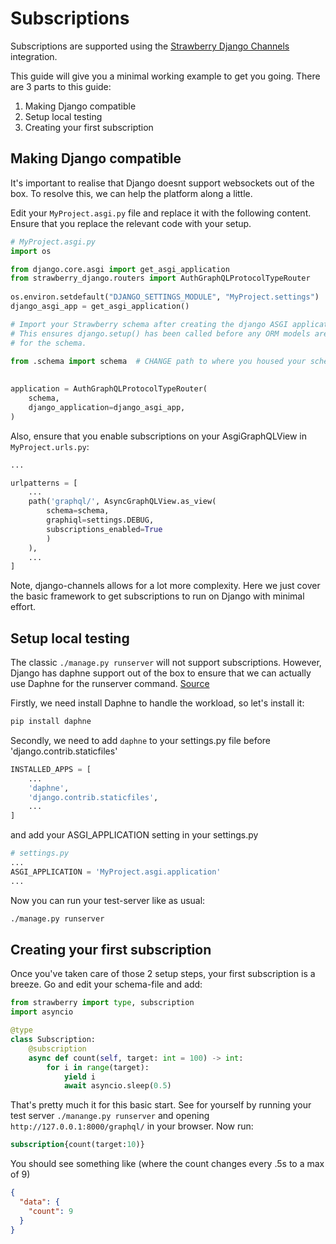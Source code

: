# Subscriptions

Subscriptions are supported using the
[Strawberry Django Channels](https://strawberry.rocks/docs/integrations/channels) integration.

This guide will give you a minimal working example to get you going.
There are 3 parts to this guide:

1. Making Django compatible
2. Setup local testing
3. Creating your first subscription

## Making Django compatible

It's important to realise that Django doesnt support websockets out of the box. 
To resolve this, we can help the platform along a little.


Edit your `MyProject.asgi.py` file and replace it with the following content.
Ensure that you replace the relevant code with your setup.

```python
# MyProject.asgi.py
import os

from django.core.asgi import get_asgi_application
from strawberry_django.routers import AuthGraphQLProtocolTypeRouter
 
os.environ.setdefault("DJANGO_SETTINGS_MODULE", "MyProject.settings")  # CHANGE the project name
django_asgi_app = get_asgi_application()

# Import your Strawberry schema after creating the django ASGI application
# This ensures django.setup() has been called before any ORM models are imported
# for the schema.

from .schema import schema  # CHANGE path to where you housed your schema file.
 
 
application = AuthGraphQLProtocolTypeRouter(
    schema,
    django_application=django_asgi_app,
)
```

Also, ensure that you enable subscriptions on your AsgiGraphQLView in `MyProject.urls.py`:

```python
...

urlpatterns = [
	...
    path('graphql/', AsyncGraphQLView.as_view(
        schema=schema,
        graphiql=settings.DEBUG,
        subscriptions_enabled=True
        )
    ),
    ...
]

```

Note, django-channels allows for a lot more complexity. Here we just cover the basic framework to get 
subscriptions to run on Django with minimal effort.


## Setup local testing

The classic `./manage.py runserver` will not support subscriptions.  However, Django has daphne support out of the box to ensure that we can actually use Daphne for the runserver command. [Source](https://docs.djangoproject.com/en/4.2/howto/deployment/asgi/daphne/)


Firstly, we need install Daphne to handle the workload, so let's install it:

```bash
pip install daphne
```

Secondly, we need to add `daphne` to your settings.py file before 'django.contrib.staticfiles'

```python
INSTALLED_APPS = [
	...
    'daphne',
    'django.contrib.staticfiles',
    ...
]
``` 

and add your ASGI_APPLICATION setting in your settings.py

```python
# settings.py
...
ASGI_APPLICATION = 'MyProject.asgi.application'
...
```


Now you can run your test-server like as usual:

```bash
./manage.py runserver
```

## Creating your first subscription

Once you've taken care of those 2 setup steps, your first subscription is a breeze.
Go and edit your schema-file and add:

```python
from strawberry import type, subscription
import asyncio

@type
class Subscription:
    @subscription
    async def count(self, target: int = 100) -> int:
        for i in range(target):
            yield i
            await asyncio.sleep(0.5)
```

That's pretty much it for this basic start.
See for yourself by running your test server `./manange.py runserver` and opening `http://127.0.0.1:8000/graphql/` in your browser.   Now run:

```graphql
subscription{count(target:10)}
```

You should see something like (where the count changes every .5s to a max of 9)
```json
{
  "data": {
    "count": 9
  }
}
```

